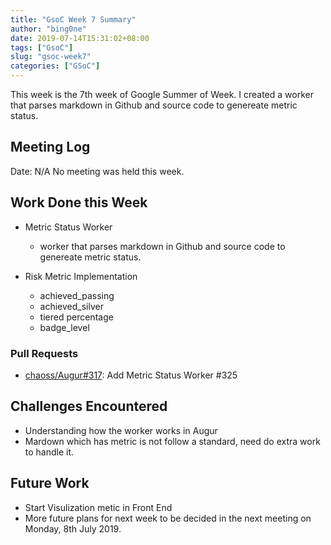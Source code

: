 ```yaml
---
title: "GsoC Week 7 Summary"
author: "bing0ne"
date: 2019-07-14T15:31:02+08:00
tags: ["GsoC"]
slug: "gsoc-week7"
categories: ["GSoC"]
---
```


This week is the 7th week of Google Summer of Week. I created a worker that parses markdown in Github and source code to genereate metric status. 

<!--more-->

## Meeting Log

Date: N/A 
No meeting was held this week.


## Work Done this Week

- Metric Status Worker 
  - worker that parses markdown in Github and source code to genereate metric status.

- Risk Metric Implementation 
  - achieved_passing
  - achieved_silver
  - tiered percentage
  - badge_level

### Pull Requests
- [chaoss/Augur#317](https://github.com/chaoss/augur/pull/325): Add Metric Status Worker #325



## Challenges Encountered
* Understanding how the worker works in Augur 
* Mardown which has metric is not follow a standard, need do extra work to handle it. 


## Future Work 
- Start Visulization metic in Front End  
- More future plans for next week to be decided in the next meeting on Monday, 8th July 2019.

